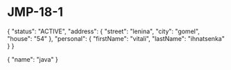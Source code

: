 # JMP-18-1

{
	"status": "ACTIVE",
	"address": {
		"street": "lenina",
		"city": "gomel",
		"house": "54"
	},
	"personal": {
		"firstName": "vitali",
		"lastName": "ihnatsenka"
	}
}

{
	"name": "java"
}
